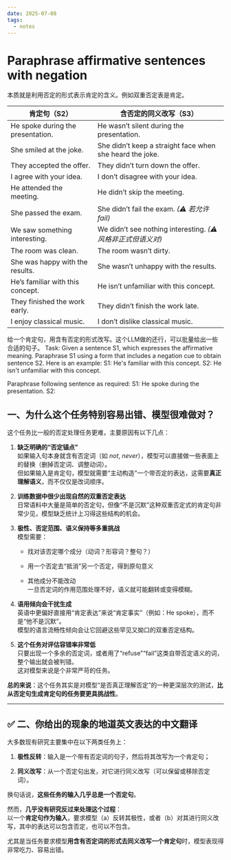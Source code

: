 ```yaml
---
date: 2025-07-08
tags:
  - notes
---
```


# Paraphrase affirmative sentences with negation

本质就是利用否定的形式表示肯定的含义。例如双重否定表是肯定。

| **肯定句（S2）**                       | **含否定的同义改写（S3）**                                         |
| --------------------------------- | -------------------------------------------------------- |
| He spoke during the presentation. | He wasn’t silent during the presentation.                |
| She smiled at the joke.           | She didn’t keep a straight face when she heard the joke. |
| They accepted the offer.          | They didn’t turn down the offer.                         |
| I agree with your idea.           | I don’t disagree with your idea.                         |
| He attended the meeting.          | He didn’t skip the meeting.                              |
| She passed the exam.              | She didn’t fail the exam. _(⚠ 若允许 fail)_                 |
| We saw something interesting.     | We didn’t see nothing interesting. _(⚠ 风格非正式但语义对)_       |
| The room was clean.               | The room wasn’t dirty.                                   |
| She was happy with the results.   | She wasn’t unhappy with the results.                     |
| He’s familiar with this concept.  | He isn’t unfamiliar with this concept.                   |
| They finished the work early.     | They didn’t finish the work late.                        |
| I enjoy classical music.          | I don’t dislike classical music.                         |


给一个肯定句，用含有否定的形式改写。这个LLM做的还行，可以批量给出一些合适的句子。
Task: Given a sentence S1, which expresses the affirmative meaning. Paraphrase S1 using a form that includes a negation cue to obtain sentence S2. Here is an example:
S1: He's familiar with this concept.
S2: He isn't unfamiliar with this concept.

Paraphrase following sentence as required:
S1: He spoke during the presentation.
S2:



## 一、为什么这个任务特别容易出错、模型很难做对？

这个任务比一般的否定处理任务更难，主要原因有以下几点：

1. **缺乏明确的“否定锚点”**  
    如果输入句本身就含有否定词（如 _not_, _never_），模型可以直接做一些表面上的替换（删掉否定词、调整动词）。  
    但如果输入是肯定句，模型就需要“主动构造”一个带否定的表达，这需要**真正理解语义**，而不仅仅是改词顺序。
    
2. **训练数据中很少出现自然的双重否定表达**  
    日常语料中大量是简单的否定句，但像“不是沉默”这种双重否定式的肯定句非常少见，模型缺乏统计上习得这些结构的机会。
    
3. **极性、否定范围、语义保持等多重挑战**  
    模型需要：
    
    - 找对该否定哪个成分（动词？形容词？整句？）
        
    - 用一个否定去“抵消”另一个否定，得到原句意义
        
    - 其他成分不能改动  
        一旦否定词的作用范围处理不好，语义就可能翻转或变得模糊。
        
4. **语用倾向会干扰生成**  
    英语中更偏好直接用“肯定表达”来说“肯定事实”（例如：He spoke），而不是“他不是沉默”。  
    模型的语言流畅性倾向会让它回避这些罕见又拗口的双重否定结构。
    
5. **这个任务对评估容错率非常低**  
    只要出现一个多余的否定词，或者用了“refuse”“fail”这类自带否定语义的词，整个输出就会被判错。  
    这对模型来说是个非常严苛的任务。
    

**总的来说**：这个任务其实是对模型“是否真正理解否定”的一种更深层次的测试，**比从否定句生成肯定句的任务要更具挑战性**。

---

## ✅ 二、你给出的现象的地道英文表达的中文翻译

大多数现有研究主要集中在以下两类任务上：

1. **极性反转**：输入是一个带有否定词的句子，然后将其改写为一个肯定句；
    
2. **同义改写**：从一个否定句出发，对它进行同义改写（可以保留或移除否定词）。
    

换句话说，**这些任务的输入几乎总是一个否定句**。

然而，**几乎没有研究反过来处理这个过程**：  
以一个**肯定句作为输入**，要求模型（a）反转其极性，或者（b）对其进行同义改写，其中的表达可以包含否定，也可以不包含。

尤其是当任务要求模型**用含有否定词的形式去同义改写一个肯定句**时，模型表现得非常吃力、容易出错。